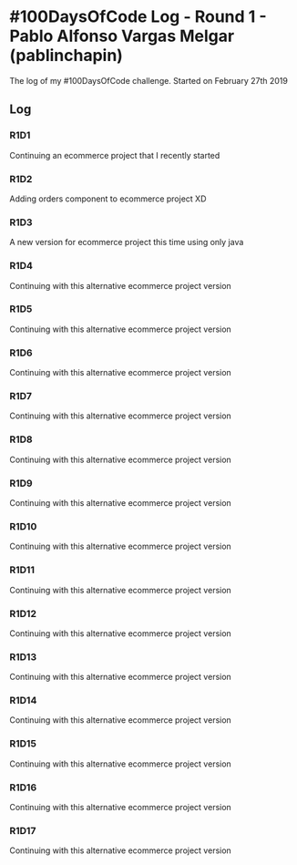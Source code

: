 # #100DaysOfCode Log - Round 1 - Pablo Alfonso Vargas Melgar (pablinchapin)

The log of my #100DaysOfCode challenge. Started on February 27th 2019

## Log

### R1D1 
Continuing an ecommerce project that I recently started

### R1D2
Adding orders component to ecommerce project XD

### R1D3
A new version for ecommerce project this time using only java

### R1D4
Continuing with this alternative ecommerce project version

### R1D5
Continuing with this alternative ecommerce project version

### R1D6
Continuing with this alternative ecommerce project version

### R1D7
Continuing with this alternative ecommerce project version

### R1D8
Continuing with this alternative ecommerce project version

### R1D9
Continuing with this alternative ecommerce project version

### R1D10
Continuing with this alternative ecommerce project version

### R1D11
Continuing with this alternative ecommerce project version

### R1D12
Continuing with this alternative ecommerce project version

### R1D13
Continuing with this alternative ecommerce project version

### R1D14
Continuing with this alternative ecommerce project version

### R1D15
Continuing with this alternative ecommerce project version

### R1D16
Continuing with this alternative ecommerce project version

### R1D17
Continuing with this alternative ecommerce project version
